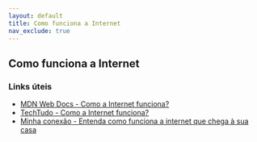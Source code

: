 ```yaml
---
layout: default
title: Como funciona a Internet
nav_exclude: true
---
```

## Como funciona a Internet

### Links úteis
- [MDN Web Docs - Como a Internet funciona?](https://developer.mozilla.org/pt-BR/docs/Learn/Common_questions/Como_a_internet_funciona)
- [TechTudo - Como a Internet funciona?](https://www.techtudo.com.br/noticias/noticia/2011/07/como-internet-chega-na-sua-casa.html)
- [Minha conexão - Entenda como funciona a internet que chega à sua casa](https://www.minhaconexao.com.br/blog/entenda-como-funciona-a-internet-que-chega-a-sua-casa/)
